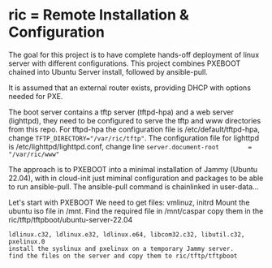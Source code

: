 # ric = Remote Installation &amp; Configuration

The goal for this project is to have complete hands-off deployment of linux server with different configurations.
This project combines PXEBOOT chained into Ubuntu Server install, followed by ansible-pull.

It is assumed that an external router exists, providing DHCP with options needed for PXE.

The boot server contains a tftp server (tftpd-hpa) and a web server (lighttpd), they need to be configured to serve the tftp and www directories from this repo. For tftpd-hpa the configuration file is /etc/default/tftpd-hpa, change `TFTP_DIRECTORY="/var/ric/tftp"`. The configuration file for lighttpd is /etc/lighttpd/lighttpd.conf, change line `server.document-root        = "/var/ric/www"`

The approach is to PXEBOOT into a minimal installation of Jammy (Ubuntu 22.04), with in cloud-init just miminal configuration and packages to be able to run ansible-pull. The ansible-pull command is chainlinked in user-data...


Let's start with PXEBOOT
We need to get files: 
    vmlinuz, initrd
    Mount the ubuntu iso file in /mnt.
    Find the required file in /mnt/caspar
    copy them in the ric/tftp/tftpboot/ubuntu-server-22.04

    ldlinux.c32, ldlinux.e32, ldlinux.e64, libcom32.c32, libutil.c32, pxelinux.0
    install the syslinux and pxelinux on a temporary Jammy server.
    find the files on the server and copy them to ric/tftp/tftpboot

